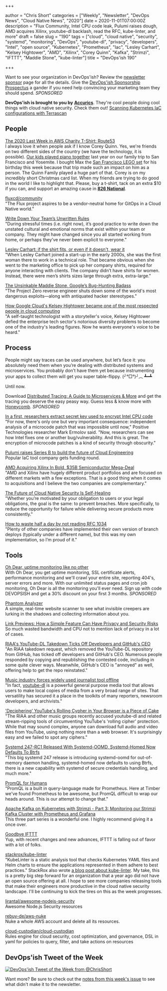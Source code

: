 +++

author = "Chris Short"
categories = ["Weekly", "Newsletter", "DevOps News", "Cloud Native News", "2020"]
date = 2020-11-01T07:00:00Z
description = "Flux Community, Intel CPU code leak, Pulumi raises dough, AMD acquires Xilinx, youtube-dl backlash, read the RFC, kube-linter, and more"
draft = false
slug = "190"
tags = ["cloud", "cloud native", "security", "systemd", "monitoring", "DevOps", "youtube-dl", "privacy", "developers", "Intel", "open source", "Kubernetes", "Prometheus", "Iac", "Lesley Carhart", "Kelsey Hightower", "AMD", "Xilinx", "Corey Quinn", "Kafka", "Strimzi", "IFTTT", "Maddie Stone", "kube-linter"]
title = "DevOps'ish 190"

+++

Want to see your organization in DevOps'ish? Review the [newsletter sponsor](https://devopsish.com/sponsor/) page for all the details. Give the [DevOps'ish Sponsorship Prospectus](https://devopsi.sh/prospectus?utm_source=newsletter&utm_medium=devopsish&utm_campaign=190) a gander if you need help convincing your marketing team they should spend. *SPONSORED*

**DevOps'ish is brought to you by** [**Accurics**](https://www.accurics.com/). They're cool people doing cool things with cloud native security. Check them out! [Scanning Kubernetes IaC configurations with Terrascan](https://community.accurics.com/t/scanning-kubernetes-iac-configurations-with-terrascan/51)


## People

[The 2020 Last Week in AWS Charity T-Shirt: Route53](https://www.customink.com/fundraising/route53?utm_source=newsletter&utm_medium=devopsish&utm_campaign=190)  
I always love it when people ask if I know Corey Quinn. Yes, we're friends on two different sides of the country (we have the technology, it is possible). [Our kids played piano together](https://twitter.com/QuinnyPig/status/1186319925901586432) last year on our family trip to San Francisco and Yosemite. I bought Max the [San Francisco LEGO set](https://amzn.to/3oKpqT2) for his birthday this week because that trip made such an impact on him as a person. The Quinn Family played a huge part of that. Corey is on my incredibly short Christmas card list. When my friends are trying to do good in the world I like to highlight that. Please, buy a t-shirt, tack on an extra $10 if you can, and support an amazing cause in [**826 National**](https://826national.org/).

[fluxcd/community](https://github.com/fluxcd/community)  
"The Flux project aspires to be a vendor-neutral home for GitOps in a Cloud Native world."

[Write Down Your Team’s Unwritten Rules](https://hbr.org/2020/10/write-down-your-teams-unwritten-rules)  
"During stressful times (i.e. right now), it’s good practice to write down the unstated cultural and emotional norms that exist within your team or company. They might have changed since you all started working from home, or perhaps they’ve never been explicit to everyone."

[Lesley Carhart: if the shirt fits, or even if it doesn't, wear it](https://www.scmagazine.com/women-in-it-security/power-players/lesley-carhart-if-the-shirt-fits-or-even-if-it-doesnt-wear-it/)  
"When Lesley Carhart joined a start-up in the early 2000s, she was the first woman there to work in a technical role. That became obvious when she went to the marketing office to pick up her company shirts, required for anyone interacting with clients. The company didn’t have shirts for women. Instead, there were men’s shirts sizes large through extra, extra-large."

[The Unsinkable Maddie Stone, Google’s Bug-Hunting Badass](https://www.wired.com/story/maddie-stone-project-zero-reverse-engineering/)  
"The Project Zero reverse engineer shuts down some of the world's most dangerous exploits—along with antiquated hacker stereotypes."

[How Google Cloud's Kelsey Hightower became one of the most respected people in cloud computing](https://www.protocol.com/kelsey-hightower-google-cloud)  
"A self-taught technologist with a storyteller's voice, Kelsey Hightower defied the enterprise tech sector's notorious diversity problems to become one of the industry's leading figures. Now he wants everyone's voice to be heard."

## Process

People might say traces can be used anywhere, but let’s face it: you absolutely need them when you’re dealing with distributed systems and microservices. You probably don’t have them yet because instrumenting your apps to collect them will get you super table-flippy. (╯°□°)╯︵ ┻━┻

Until now.

Download [Distributed Tracing: A Guide to Microservices & More](https://info.honeycomb.io/distributed-tracing-with-honeycomb-lp-devopsish?&utm_source=devopsish&utm_medium=newsletter&utm_campaign=ad&utm_content=distributed-tracing-guide-for-microservices-and-more-honeycomb-lp-devopsish) and get the tracing you deserve the easy peasy way. Guess less & know more with [Honeycomb](https://ui.honeycomb.io/signup/?&utm_source=devopsish&utm_medium=newsletter&utm_campaign=ad&utm_content=product-signup). *SPONSORED*

[In a first, researchers extract secret key used to encrypt Intel CPU code](https://arstechnica.com/gadgets/2020/10/in-a-first-researchers-extract-secret-key-used-to-encrypt-intel-cpu-code/)  
"For now, there's only one but very important consequence: independent analysis of a microcode patch that was impossible until now," Positive Technologies researcher Mark Ermolov said. "Now, researchers can see how Intel fixes one or another bug/vulnerability. And this is great. The encryption of microcode patches is a kind of security through obscurity."

[Pulumi raises Series B to build the future of Cloud Engineering](https://www.pulumi.com/blog/series-b/)  
Popular IaC tool company gets funding round.

[AMD Acquiring Xilinx In Bold, $35B Semiconductor Mega-Deal](https://www.forbes.com/sites/patrickmoorhead/2020/10/27/amd-acquiring-xilinx-in-bold-35b-semiconductor-mega-deal/?sh=7d436b6e492a)  
"AMD and Xilinx have hugely different product portfolios and are focused on different markets with a few exceptions. That is a good thing when it comes to acquisitions and I believe the two companies are complementary."

[The Future of Cloud Native Security Is Self-Healing](https://thenewstack.io/the-future-of-cloud-native-security-is-self-healing/)  
"Whether you’re motivated by your obligation to users or your legal obligations, the goal is the same: to prevent breaches. More specifically, to reduce the opportunity for failure while delivering secure products more consistently."

[How to waste half a day by not reading RFC 1034](https://m.signalvnoise.com/how-to-waste-half-a-day-by-not-reading-rfc-1034/)  
"Plenty of other companies have implemented their own version of branch deploys (typically under a different name), but this was my own implementation, so I’m proud of it."

## Tools

[Oh Dear, uptime monitoring like no other](https://ohdear.app/)  
With Oh Dear, you get uptime monitoring, SSL certificate alerts, performance monitoring and we'll crawl your entire site, reporting 404's, server errors and more. With our unlimited status pages and cron job monitoring, Oh Dear is all the monitoring you'll ever need. Sign up with code DEVOPSISH and get a 30% discount on your first 3 months. *SPONSORED*

[Phantom Analyzer](https://usephantom.com/devopsish.com)  
A simple, real-time website scanner to see what invisible creepers are lurking in the shadows and collecting information about you.

[Link Previews: How a Simple Feature Can Have Privacy and Security Risks](https://www.mysk.blog/2020/10/25/link-previews/)  
So much wasted bandwidth and CPU not to mention lack of privacy in a lot of cases.

[RIAA's YouTube-DL Takedown Ticks Off Developers and GitHub's CEO](https://torrentfreak.com/riaas-youtube-dl-takedown-ticks-of-developers-and-githubs-ceo-201027/)  
"An RIAA takedown request, which removed the YouTube-DL repository from GitHub, has ticked off developers and GitHub's CEO. Numerous people responded by copying and republishing the contested code, including in some quite clever ways. Meanwhile, GitHub's CEO is "annoyed" as well, offering help to get the repo reinstated."

[Music industry forces widely used journalist tool offline](https://freedom.press/news/riaa-github-youtube-dl-journalist-tool/)  
"In fact, [youtube-dl](https://youtube-dl.org/) is a powerful general purpose media tool that allows users to make local copies of media from a very broad range of sites. That versatility has secured it a place in the toolkits of many reporters, newsroom developers, and archivists."

['Deciphering' YouTube's Rolling Cypher in Your Browser is a Piece of Cake](https://torrentfreak.com/deciphering-youtubes-rolling-cypher-in-your-browser-is-a-piece-of-cake-201030/)  
"The RIAA and other music groups recently accused youtube-dl and related stream-ripping tools of circumventing YouTube's 'rolling cipher' protection. While that may sound complex, anyone can download full audio and video files from YouTube, using nothing more than a web browser. It's surprisingly easy and we failed to spot any ciphers."

[Systemd 247-RC1 Released With Systemd-OOMD, Systemd-Homed Now Defaults To Btrfs](https://www.phoronix.com/scan.php?page=news_item&px=systemd-247-rc1)  
"This big systemd 247 release is introducing systemd-oomd for out-of-memory daemon handling, systemd-homed now defaults to using Btrfs, there is a new capability with systemd of secure credentials handling, and much more."

[PromQL for Humans](https://timber.io/blog/promql-for-humans/)  
"PromQL is a built in query-language made for Prometheus. Here at Timber we've found Prometheus to be awesome, but PromQL difficult to wrap our heads around. This is our attempt to change that."

[Apache Kafka on Kubernetes with Strimzi - Part 3: Monitoring our Strimzi Kafka Cluster with Prometheus and Grafana](https://snourian.com/kafka-kubernetes-strimzi-part-3-monitoring-strimzi-kafka-with-prometheus-grafana/#more-118)  
This three part series is a wonderful one. I highly recommend giving it a once over.

[Goodbye IFTTT](https://benjamincongdon.me/blog/2020/10/30/Goodbye-IFTTT/)  
Yup, with recent changes and new advances, IFTTT is falling out of favor with a lot of folks.

[stackrox/kube-linter](https://github.com/stackrox/kube-linter)  
"KubeLinter is a static analysis tool that checks Kubernetes YAML files and Helm charts to ensure the applications represented in them adhere to best practices." StackRox also wrote [a blog post about kube-linter](https://www.stackrox.com/post/2020/10/introducing-kubelinter-an-open-source-linter-for-kubernetes/?utm_source=newsletter&utm_medium=devopsish&utm_campaign=190). My take, this is a pretty big step forward for an organization that a year ago did not have an open source offering at all. I hope to see more companies releasing tools that make their engineers more productive in the cloud native security landscape. I'll be continuing to kick the tires on this as the week progresses.

[lirantal/awesome-nodejs-security](https://github.com/lirantal/awesome-nodejs-security)  
Awesome Node.js Security resources

[rebuy-de/aws-nuke](https://github.com/rebuy-de/aws-nuke)  
Nuke a whole AWS account and delete all its resources.

[cloud-custodian/cloud-custodian](https://github.com/cloud-custodian/cloud-custodian)  
Rules engine for cloud security, cost optimization, and governance, DSL in yaml for policies to query, filter, and take actions on resources

## DevOps'ish Tweet of the Week

[![DevOps'ish Tweet of the Week from @ChrisShort](/images/190-devopsish-tweet-of-the-week.png)](https://twitter.com/ChrisShort/status/1322191857187721217)

Want more? Be sure to check out the [notes from this week's issue](https://devopsish.com/190/notes/) to see what didn't make it to the newsletter.

